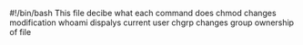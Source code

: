 #!/bin/bash
This file decibe what each command does
chmod changes modification
whoami dispalys current user
chgrp changes group ownership of file 
